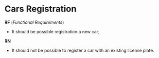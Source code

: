 # Cars Registration

**RF** (<i>Functional Requirements</i>)
- It should be possible registration a new car;

**RN**
- It should not be possible to register a car with an existing license plate.

